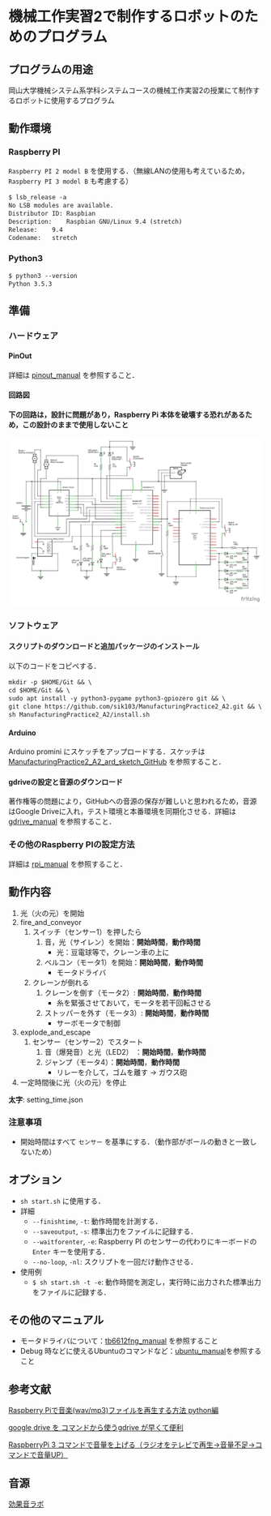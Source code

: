 # 機械工作実習2で制作するロボットのためのプログラム

## プログラムの用途
岡山大学機械システム系学科システムコースの機械工作実習2の授業にて制作するロボットに使用するプログラム

## 動作環境
### Raspberry PI
`Raspberry PI 2 model B` を使用する．（無線LANの使用も考えているため，`Raspberry PI 3 model B` も考慮する）

```shell-session:raspbian_version
$ lsb_release -a
No LSB modules are available.
Distributor ID:	Raspbian
Description:	Raspbian GNU/Linux 9.4 (stretch)
Release:	9.4
Codename:	stretch
```
### Python3
```shell-session:pytnon3_version
$ python3 --version
Python 3.5.3
```
## 準備
### ハードウェア
#### PinOut
詳細は [pinout_manual](manuals/pinout_manual.md) を参照すること．

#### 回路図
**下の回路は，設計に問題があり，Raspberry Pi 本体を破壊する恐れがあるため，この設計のままで使用しないこと**

![schematic](schematic/mp2_schem.jpg)

### ソフトウェア
#### スクリプトのダウンロードと追加パッケージのインストール
以下のコードをコピペする．

```bash:install_mp2_a2
mkdir -p $HOME/Git && \
cd $HOME/Git && \
sudo apt install -y python3-pygame python3-gpiozero git && \
git clone https://github.com/sik103/ManufacturingPractice2_A2.git && \
sh ManufacturingPractice2_A2/install.sh
```

#### Arduino
Arduino promini にスケッチをアップロードする．スケッチは [ManufacturingPractice2_A2_ard_sketch_GitHub](https://github.com/sik103/ManufacturingPractice2_A2_ard_sketch) を参照すること．

#### gdriveの設定と音源のダウンロード
著作権等の問題により，GitHubへの音源の保存が難しいと思われるため，音源はGoogle Driveに入れ，テスト環境と本番環境を同期化させる．詳細は [gdrive_manual](manuals/gdrive_manual.md) を参照すること．

### その他のRaspberry PIの設定方法
詳細は [rpi_manual](manuals/rpi_manual.md) を参照すること．

## 動作内容
1. 光（火の元）を開始
1. fire_and_conveyor
    1. スイッチ（センサー1）を押したら
        1. 音，光（サイレン）を開始：**開始時間**，**動作時間**
            - 光：豆電球等で，クレーン車の上に
        1. ベルコン（モータ1）を開始：**開始時間**，**動作時間**
            - モータドライバ
    1. クレーンが倒れる
        1. クレーンを倒す（モータ2）: **開始時間**，**動作時間**
            - 糸を緊張させておいて，モータを若干回転させる
        1. ストッパーを外す（モータ3）: **開始時間**，**動作時間**
            - サーボモータで制御
1. explode_and_escape
    1. センサー（センサー2）でスタート
        1. 音（爆発音）と光（LED2） ：**開始時間**，**動作時間**
        1. ジャンプ（モータ4）：**開始時間**，**動作時間**
            - リレーを介して，ゴムを離す -> ガウス砲
1. 一定時間後に光（火の元）を停止

**太字**: setting_time.json

### 注意事項
- 開始時間はすべて `センサー` を基準にする．（動作部がボールの動きと一致しないため）

## オプション
- `sh start.sh` に使用する．
- 詳細
    - `--finishtime`, `-t`: 動作時間を計測する．
    - `--saveoutput`, `-s`: 標準出力をファイルに記録する．
    - `--waitforenter`, `-e`: Raspberry PI のセンサーの代わりにキーボードの `Enter` キーを使用する．
    - `--no-loop`, `-nl`: スクリプトを一回だけ動作させる．
- 使用例
    - `$ sh start.sh -t -e`: 動作時間を測定し，実行時に出力された標準出力をファイルに記録する．

## その他のマニュアル
- モータドライバについて：[tb6612fng_manual](manuals/tb6612fng_manual.md) を参照すること
- Debug 時などに使えるUbuntuのコマンドなど：[ubuntu_manual](manuals/ubuntu_manual.md)を参照すること

## 参考文献
[Raspberry Piで音楽(wav/mp3)ファイルを再生する方法 python編](https://qiita.com/Nyanpy/items/cb4ea8dc4dc01fe56918)

[google drive を コマンドから使うgdrive が早くて便利](http://takuya-1st.hatenablog.jp/entry/2016/07/06/034412)

[RaspberryPi 3 コマンドで音量を上げる（ラジオをテレビで再生→音量不足→コマンドで音量UP）](http://min117.hatenablog.com/entry/2017/06/22/212425)

## 音源
[効果音ラボ](https://soundeffect-lab.info/)
